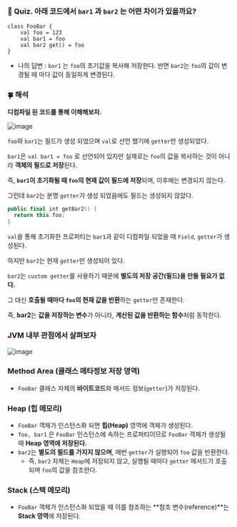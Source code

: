 ### 🤔 Quiz. 아래 코드에서 `bar1` 과 `bar2` 는 어떤 차이가 있을까요?

```
class FooBar {
    val foo = 123
    val bar1 = foo
    val bar2 get() = foo
}
```

- 나의 답변  : `bar1` 는 `foo`의 초기값을 복사해 저장한다. 반면 `bar2`는 `foo`의 값이 변경될 때 마다 값이 동일하게 변경된다.

### 🍀 해석

**디컴파일 된 코드를 통해 이해해보자.**

![image](https://github.com/user-attachments/assets/772eaa9b-28c0-46db-b2d1-9ca1b9435788)


`foo`와 `bar1`는 필드가 생성 되었으며 `val`로 선언 했기에 `getter`만 생성되었다.

`bar1`은 `val bar1 = foo` 로 선언되어 있지만 실제로는 `foo`의 값을 복사하는 것이 아니라 **객체의 필드로 저장**된다.

즉, **`bar1`이 초기화될 때 `foo`의 현재 값이 필드에 저장**되며, 이후에는 변경되지 않는다.

그런데 `bar2`는 분명 `getter`가 생성 되었음에도 필드는 생성되지 않았다.

```kotlin
public final int getBar2() {
  return this.foo;
}
```

`val`을 통해 초기화한 프로퍼티는 `bar1`과 같이 디컴파일 되었을 때 `Field`, `getter`가 생성된다.

하지만 `bar2`는 현재 `getter`만 생성되어 있다.

`bar2`는 `custom getter`를 사용하기 때문에 **별도의 저장 공간(필드)을 만들 필요가 없다.**

그 대신 **호출될 때마다 `foo`의 현재 값을 반환**하는 `getter`만 존재한다.

즉, **bar2**는 **값을 저장하는 변수**가 아니라, **계산된 값을 반환하는 함수**처럼 동작한다.

### JVM 내부 관점에서 살펴보자

![image](https://github.com/user-attachments/assets/f01ad31c-1f81-4d27-b059-42341500140c)

### **Method Area (클래스 메타정보 저장 영역)**

- `FooBar` 클래스 자체의  **바이트코드**와 메서드 정보(`getter`)가 저장된다.

### **Heap (힙 메모리)**

- `FooBar` 객체가 인스턴스화 되면 **힙(Heap)** 영역에 객체가 생성된다.
- `foo, bar1` 은 `FooBar` 인스턴스에 속하는 프로퍼티이므로 `FooBar` 객체가 생성될 때 **Heap 영역에 저장된다.**
- `bar2`는 **별도의 필드를 가지지 않으며**, 매번 `getter`가 실행되어 `foo` 값을 반환한다.
    - 즉, `bar2` 자체는 `Heap`에 저장되지 않고, 실행될 때마다 `getter` 메서드가 호출되며 `foo`의 값을 참조한다.

### **Stack (스택 메모리)**

- `FooBar` 객체가 인스턴스화 되었을 때 이를 참조하는 **참조 변수(reference)**는 **Stack 영역**에 저장된다.
